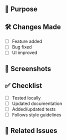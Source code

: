 ## 🎯 Purpose
<!-- What does this PR do? -->

## 🛠 Changes Made
<!-- List the changes you've made -->
- [ ] Feature added
- [ ] Bug fixed
- [ ] UI improved

## 📸 Screenshots
<!-- If applicable, add screenshots -->

## ✅ Checklist
- [ ] Tested locally
- [ ] Updated documentation
- [ ] Added/updated tests
- [ ] Follows style guidelines

## 🔗 Related Issues
<!-- Link related issues (#123) -->
